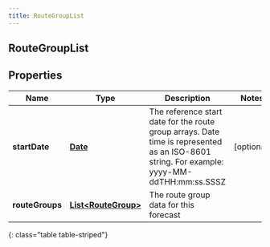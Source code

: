 ```yaml
---
title: RouteGroupList
---
```

## RouteGroupList


## Properties

| Name | Type | Description | Notes |
| ------------ | ------------- | ------------- | ------------- |
| **startDate** | [**Date**](Date.html) | The reference start date for the route group arrays. Date time is represented as an ISO-8601 string. For example: yyyy-MM-ddTHH:mm:ss.SSSZ |  [optional] |
| **routeGroups** | [**List&lt;RouteGroup&gt;**](RouteGroup.html) | The route group data for this forecast |  |
{: class="table table-striped"}



